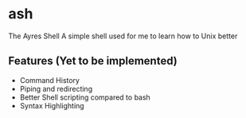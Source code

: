 # ash
The Ayres Shell
A simple shell used for me to learn how to Unix better

## Features (Yet to be implemented)
+ Command History
+ Piping and redirecting
+ Better Shell scripting compared to bash
+ Syntax Highlighting
